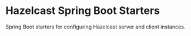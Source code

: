# Hazelcast Spring Boot Starters

Spring Boot starters for configuring Hazelcast server and client instances.
